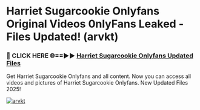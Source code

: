 # Harriet Sugarcookie Onlyfans Original Videos 0nlyFans Leaked - Files Updated! (arvkt)

<h3>🔴 CLICK HERE 🌐==►► <a href="https://tinyurl.com/2jnfzry5" rel="nofollow">Harriet Sugarcookie Onlyfans Updated Files</a></h3>

Get Harriet Sugarcookie Onlyfans and all content. Now you can access all videos and pictures of Harriet Sugarcookie Onlyfans. New Updated Files 2025!

[![arvkt](https://i.imgur.com/GyGTBgg.gif)](https://tinyurl.com/2jnfzry5)
